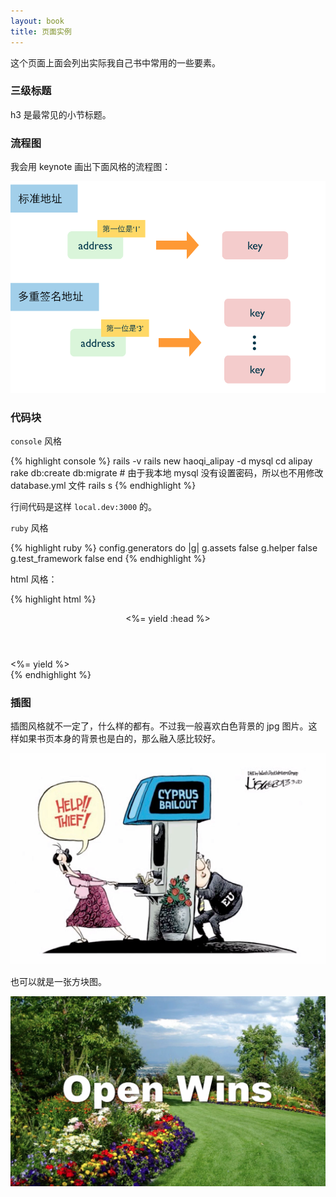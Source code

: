 ```yaml
---
layout: book
title: 页面实例
---
```



这个页面上面会列出实际我自己书中常用的一些要素。


### 三级标题

h3 是最常见的小节标题。



### 流程图

我会用 keynote 画出下面风格的流程图：


![](images/bitcoin.png)

### 代码块

`console` 风格

{% highlight console %}
rails -v
rails new haoqi_alipay -d mysql
cd alipay
rake db:create db:migrate # 由于我本地 mysql 没有设置密码，所以也不用修改 database.yml 文件
rails s
{% endhighlight %}

行间代码是这样 `local.dev:3000` 的。


`ruby` 风格

{% highlight ruby %}
config.generators do |g|
  g.assets false
  g.helper false
  g.test_framework false
end
{% endhighlight %}


html 风格：

{% highlight html %}
<header>
  <%= yield :head %>
</header>
<div class="wrapper">
  <%= yield %>
</div>
{% endhighlight %}


### 插图


插图风格就不一定了，什么样的都有。不过我一般喜欢白色背景的 jpg 图片。这样如果书页本身的背景也是白的，那么融入感比较好。

![](images/bankster.png)


也可以就是一张方块图。

![](images/open_wins.png)
